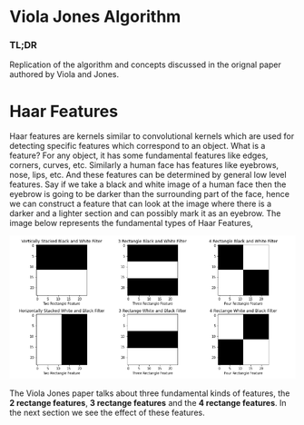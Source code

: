 # Viola Jones Algorithm

### TL;DR
Replication of the algorithm and concepts discussed in the orignal paper authored by Viola and Jones.

# Haar Features
Haar features are kernels similar to convolutional kernels which are used for detecting specific features which correspond to an object. What is a feature? For any object, it has some fundamental features like edges, corners, curves, etc. Similarly a human face has features like eyebrows, nose, lips, etc. And these features can be determined by general low level features. Say if we take a black and white image of a human face then the eyebrow is going to be darker than the surrounding part of the face, hence we can construct a feature that can look at the image where there is a darker and a lighter section and can possibly mark it as an eyebrow. The image below represents the fundamental types of Haar Features,

![Haar Features](example_images/haar_filters.png)

The Viola Jones paper talks about three fundamental kinds of features, the **2 rectange features**, **3 rectange features** and the **4 rectange features**. In the next section we see the effect of these features.
